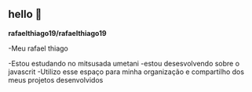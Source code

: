 ## hello 👋

**rafaelthiago19/rafaelthiago19** 

-Meu rafael thiago

-Estou estudando no mitsusada umetani
-estou desesvolvendo sobre o javascrit
-Utilizo esse espaço para minha organização e compartilho dos meus projetos desenvolvidos
